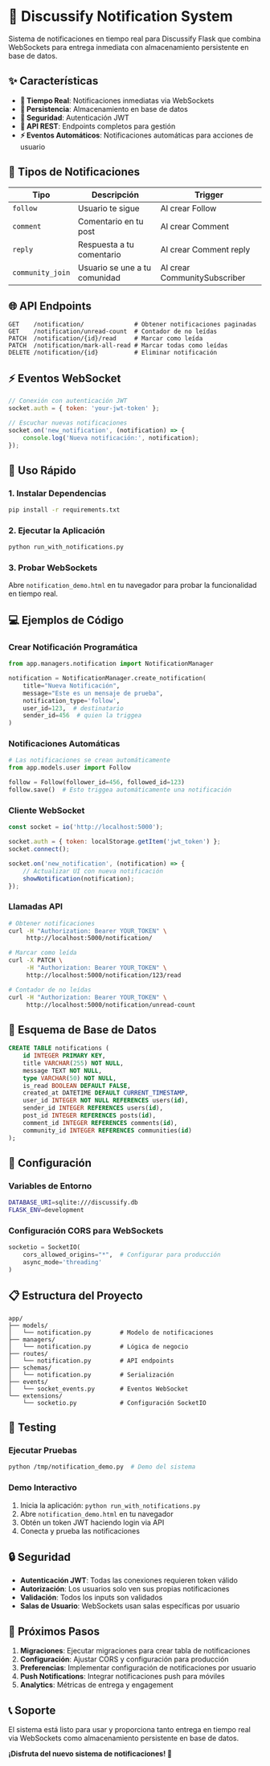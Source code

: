 # 🔔 Discussify Notification System

Sistema de notificaciones en tiempo real para Discussify Flask que combina WebSockets para entrega inmediata con almacenamiento persistente en base de datos.

## ✨ Características

- **🚀 Tiempo Real**: Notificaciones inmediatas via WebSockets
- **💾 Persistencia**: Almacenamiento en base de datos 
- **🔐 Seguridad**: Autenticación JWT
- **📱 API REST**: Endpoints completos para gestión
- **⚡ Eventos Automáticos**: Notificaciones automáticas para acciones de usuario

## 🎯 Tipos de Notificaciones

| Tipo | Descripción | Trigger |
|------|-------------|---------|
| `follow` | Usuario te sigue | Al crear Follow |
| `comment` | Comentario en tu post | Al crear Comment |
| `reply` | Respuesta a tu comentario | Al crear Comment reply |
| `community_join` | Usuario se une a tu comunidad | Al crear CommunitySubscriber |

## 🌐 API Endpoints

```http
GET    /notification/              # Obtener notificaciones paginadas
GET    /notification/unread-count  # Contador de no leídas
PATCH  /notification/{id}/read     # Marcar como leída
PATCH  /notification/mark-all-read # Marcar todas como leídas
DELETE /notification/{id}          # Eliminar notificación
```

## ⚡ Eventos WebSocket

```javascript
// Conexión con autenticación JWT
socket.auth = { token: 'your-jwt-token' };

// Escuchar nuevas notificaciones
socket.on('new_notification', (notification) => {
    console.log('Nueva notificación:', notification);
});
```

## 🚀 Uso Rápido

### 1. Instalar Dependencias

```bash
pip install -r requirements.txt
```

### 2. Ejecutar la Aplicación

```bash
python run_with_notifications.py
```

### 3. Probar WebSockets

Abre `notification_demo.html` en tu navegador para probar la funcionalidad en tiempo real.

## 💻 Ejemplos de Código

### Crear Notificación Programática

```python
from app.managers.notification import NotificationManager

notification = NotificationManager.create_notification(
    title="Nueva Notificación",
    message="Este es un mensaje de prueba",
    notification_type='follow',
    user_id=123,  # destinatario
    sender_id=456  # quien la triggea
)
```

### Notificaciones Automáticas

```python
# Las notificaciones se crean automáticamente
from app.models.user import Follow

follow = Follow(follower_id=456, followed_id=123)
follow.save()  # Esto triggea automáticamente una notificación
```

### Cliente WebSocket

```javascript
const socket = io('http://localhost:5000');

socket.auth = { token: localStorage.getItem('jwt_token') };
socket.connect();

socket.on('new_notification', (notification) => {
    // Actualizar UI con nueva notificación
    showNotification(notification);
});
```

### Llamadas API

```bash
# Obtener notificaciones
curl -H "Authorization: Bearer YOUR_TOKEN" \
     http://localhost:5000/notification/

# Marcar como leída
curl -X PATCH \
     -H "Authorization: Bearer YOUR_TOKEN" \
     http://localhost:5000/notification/123/read

# Contador de no leídas
curl -H "Authorization: Bearer YOUR_TOKEN" \
     http://localhost:5000/notification/unread-count
```

## 💾 Esquema de Base de Datos

```sql
CREATE TABLE notifications (
    id INTEGER PRIMARY KEY,
    title VARCHAR(255) NOT NULL,
    message TEXT NOT NULL,
    type VARCHAR(50) NOT NULL,
    is_read BOOLEAN DEFAULT FALSE,
    created_at DATETIME DEFAULT CURRENT_TIMESTAMP,
    user_id INTEGER NOT NULL REFERENCES users(id),
    sender_id INTEGER REFERENCES users(id),
    post_id INTEGER REFERENCES posts(id),
    comment_id INTEGER REFERENCES comments(id),
    community_id INTEGER REFERENCES communities(id)
);
```

## 🔧 Configuración

### Variables de Entorno

```bash
DATABASE_URI=sqlite:///discussify.db
FLASK_ENV=development
```

### Configuración CORS para WebSockets

```python
socketio = SocketIO(
    cors_allowed_origins="*",  # Configurar para producción
    async_mode='threading'
)
```

## 📋 Estructura del Proyecto

```
app/
├── models/
│   └── notification.py        # Modelo de notificaciones
├── managers/
│   └── notification.py        # Lógica de negocio
├── routes/
│   └── notification.py        # API endpoints
├── schemas/
│   └── notification.py        # Serialización
├── events/
│   └── socket_events.py       # Eventos WebSocket
└── extensions/
    └── socketio.py            # Configuración SocketIO
```

## 🧪 Testing

### Ejecutar Pruebas

```bash
python /tmp/notification_demo.py  # Demo del sistema
```

### Demo Interactivo

1. Inicia la aplicación: `python run_with_notifications.py`
2. Abre `notification_demo.html` en tu navegador
3. Obtén un token JWT haciendo login via API
4. Conecta y prueba las notificaciones

## 🔒 Seguridad

- **Autenticación JWT**: Todas las conexiones requieren token válido
- **Autorización**: Los usuarios solo ven sus propias notificaciones
- **Validación**: Todos los inputs son validados
- **Salas de Usuario**: WebSockets usan salas específicas por usuario

## 🚀 Próximos Pasos

1. **Migraciones**: Ejecutar migraciones para crear tabla de notificaciones
2. **Configuración**: Ajustar CORS y configuración para producción
3. **Preferencias**: Implementar configuración de notificaciones por usuario
4. **Push Notifications**: Integrar notificaciones push para móviles
5. **Analytics**: Métricas de entrega y engagement

## 📞 Soporte

El sistema está listo para usar y proporciona tanto entrega en tiempo real via WebSockets como almacenamiento persistente en base de datos.

**¡Disfruta del nuevo sistema de notificaciones! 🎉**
